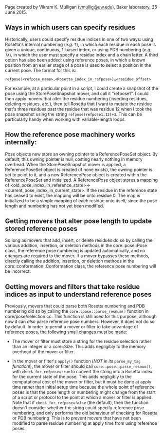 Page created by Vikram K. Mulligan (vmullig@uw.edu), Baker laboratory, 25 June 2015.

## Ways in which users can specify residues

Historically, users could specify residue indices in one of two ways: using Rosetta's internal numbering (<i>e.g.</i> ```7```), in which each residue in each pose is given a unique, continuous, 1-based index, or using PDB numbering (<i>e.g.</i> ```7A```), in which the user must specify a residue index and a chain letter.  A third option has also been added: using reference poses, in which a known position from an earlier stage of a pose is used to select a position in the current pose.  The format for this is:
 
```refpose(<refpose_name>,<Rosetta_index_in_refpose>)±<residue_offset>```

For example, at a particular point in a script, I could create a snapshot of the pose using the StorePoseSnapshot mover, and call it "refpose1".  I could then apply movers that alter the residue numbering (inserting residues, deleting residues, <i>etc.</i>), then tell Rosetta that I want to mutate the residue that's three residues past the residue that was residue 12 when I took the pose snapshot using the string ```refpose(refpose1,12)+3```.  This can be particularly handy when working with variable-length loops.

## How the reference pose machinery works internally:

Pose objects now store an owning pointer to a ReferencePoseSet object.  By default, this owning pointer is null, costing nearly nothing in memory overhead.  When the StorePoseSnapshot mover is applied, a ReferencePoseSet object is created (if none exists), the owning pointer is set to point to it, and a new ReferencePose object is created within the ReferencePoseSet and initialized.  A ReferencePose object stores a mapping of <old_pose_index_in_reference_state>-><current_pose_index_in_current_state>.  If the residue in the reference state has ceased to exist, the mapping will be onto residue 0.  The map is initialized to be a simple mapping of each residue onto itself, since the pose length and numbering has not yet been modified.

## Getting movers that alter pose length to update stored reference poses

So long as movers that add, insert, or delete residues do so by calling the various addition, insertion, or deletion methods in the core::pose::Pose class, the reference pose numbering is updated automatically, and no changes are required to the mover.  If a mover bypasses these methods, directly calling the addition, insertion, or deletion methods in the core::conformation::Conformation class, the reference pose numbering will be incorrect.

## Getting movers and filters that take residue indices as input to understand reference poses

Previously, movers that could parse both Rosetta numbering and PDB numbering did so by calling the ```core::pose::parse_resnum()``` function in core/pose/selection.cc.  This function is still used for this purpose, although now it can <i>also</i> parse reference pose numbers.  However, it does not do so by default.  In order to permit a mover or filter to take advantage of reference poses, the following small changes must be made:

- The mover or filter must store a string for the residue selection rather than an integer or a core::Size.  This adds negligibly to the memory overhead of the mover or filter.

- In the mover or filter's ```apply()``` function (<i>NOT in its</i> ```parse_my_tag``` <i>function!</i>), the mover or filter should call ```core::pose::parse_resnum()```, with ```check_for_refpose=true``` to convert the string into a Rosetta index for the current state of the pose.  This adds negligibly to the computational cost of the mover or filter, but it must be done at apply time rather than initial setup time because the whole point of reference poses is that the pose length or numbering might change from the start of a script or protocol to the point at which a mover or filter is applied.  Note that if ```check_for_refpose=false``` (the default), then the function doesn't consider whether the string could specify reference pose numbering, and only performs the old behaviour of checking for Rosetta or PDB numbering.  This is to prevent movers that have not been modified to parse residue numbering at apply time from using reference poses.
